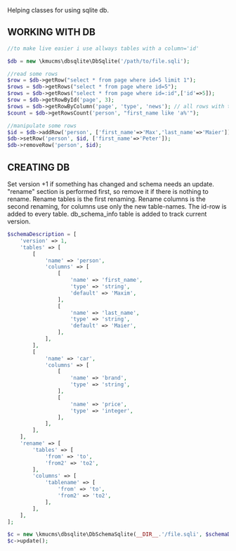 Helping classes for using sqlite db.

## WORKING WITH DB

```php
//to make live easier i use allways tables with a column='id'

$db = new \kmucms\dbsqlite\DbSqlite('/path/to/file.sqli');

//read some rows
$row = $db->getRow("select * from page where id=5 limit 1");
$rows = $db->getRows("select * from page where id=5");
$rows = $db->getRows("select * from page where id=:id",['id'=>5]);
$row = $db->getRowById('page', 3);
$rows = $db->getRowByColumn('page', 'type', 'news'); // all rows with type='news'
$count = $db->getRowsCount('person', "first_name like 'a%'");

//manipulate some rows
$id = $db->addRow('person', ['first_name'=>'Max','last_name'=>'Maier']);
$db->setRow('person', $id, ['first_name'=>'Peter']);
$db->removeRow('person', $id);
```

## CREATING DB

Set version +1 if something has changed and schema needs an update.
"rename" section is performed first, so remove it if there is nothing to rename. 
Rename tables is the first renaming.
Rename columns is the second renaming, for columns use only the new table-names.
The id-row is added to every table.
db_schema_info table is added to track current version.

```php
$schemaDescription = [
    'version' => 1,
    'tables' => [
        [
            'name' => 'person',
            'columns' => [
                [
                    'name' => 'first_name',
                    'type' => 'string',
                    'default' => 'Maxim',
                ],
                [
                    'name' => 'last_name',
                    'type' => 'string',
                    'default' => 'Maier',
                ],
            ],
        ],
        [
            'name' => 'car',
            'columns' => [
                [
                    'name' => 'brand',
                    'type' => 'string',
                ],
                [
                    'name' => 'price',
                    'type' => 'integer',
                ],
            ],
        ],
    ],
    'rename' => [
        'tables' => [
            'from' => 'to',
            'from2' => 'to2',
        ],
        'columns' => [
            'tablename' => [
                'from' => 'to',
                'from2' => 'to2',
            ],
        ],
    ],
];

$c = new \kmucms\dbsqlite\DbSchemaSqlite(__DIR__.'/file.sqli', $schemaDescription);
$c->update();

```